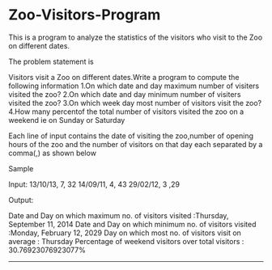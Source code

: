 Zoo-Visitors-Program
====================

This is a program to analyze the statistics of the visitors who visit to the Zoo on different dates.

The problem statement is 

Visitors visit a Zoo on different dates.Write a program to compute the following information
1.On which date and day maximum number of visiters visited the zoo?
2.On which date and day minimum number of visiters visited the zoo?
3.On which week day most number of visitors visit the zoo?
4.How many percentof the total number of visitors visited the zoo on a weekend ie on Sunday or Saturday

Each line of input contains the date of visiting the zoo,number of opening hours of the zoo and the number
of visitors on that day each separated by a comma(,) as shown below


Sample 

Input:
13/10/13, 7, 32
14/09/11, 4, 43
29/02/12, 3 ,29

Output:

Date and Day on which maximum no. of visitors visited :Thursday, September 11, 2014
Date and Day on which minimum no. of visitors visited :Monday, February 12, 2029
Day on which most no. of visitors visit on average : Thursday
Percentage of weekend visitors over total visitors : 30.76923076923077%


  ****************************

